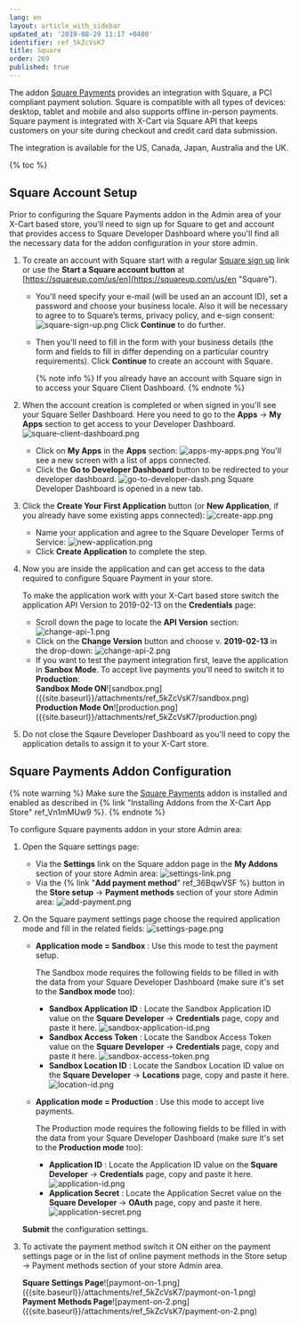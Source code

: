 ```yaml
---
lang: en
layout: article_with_sidebar
updated_at: '2019-08-29 11:17 +0400'
identifier: ref_5kZcVsK7
title: Square
order: 269
published: true
---
```

The addon [Square Payments](https://market.x-cart.com/addons/square.html "Square") provides an integration with Square, a PCI compliant payment solution. Square is compatible with all types of devices: desktop, tablet and mobile and also supports offline in-person payments. Square payment is integrated with X-Cart via Square API that keeps customers on your site during checkout and credit card data submission.

The integration is available for the US, Canada, Japan, Australia and the UK.

{% toc %}

## Square Account Setup

Prior to configuring the Square Payments addon in the Admin area of your X-Cart based store, you'll need to sign up for Square to get and account that provides access to Square Developer Dashboard where you'll find all the necessary data for the addon configuration in your store admin.

1. To create an account with Square start with a regular [Square sign up](https://squareup.com/t/f_partnerships/d_partnerships/p_xcart/c_general/o_none/u_partnersite?route=signup "Square") link or use the **Start a Square account button** at [https://squareup.com/us/en](https://squareup.com/us/en "Square").
   * You'll need specify your e-mail (will be used an an account ID), set a password and choose your business locale. Also it will be necessary to agree to to Square’s terms, privacy policy, and e-sign consent:
     ![square-sign-up.png]({{site.baseurl}}/attachments/ref_5kZcVsK7/square-sign-up.png)
     Click **Continue** to do further.
   * Then you'll need to fill in the form with your business details (the form and fields to fill in differ depending on a particular country requirements).
     Click **Continue** to create an account with Square. 
     
     {% note info %}
     If you already have an account with Square sign in to access your Square Client Dashboard.
     {% endnote %}

2. When the account creation is completed or when signed in you'll see your Square Seller Dashboard. Here you need to go to the **Apps** -> **My Apps** section to get access to your Developer Dashboard.
   ![square-client-dashboard.png]({{site.baseurl}}/attachments/ref_5kZcVsK7/square-client-dashboard.png)
   * Click on **My Apps** in the **Apps** section:
     ![apps-my-apps.png]({{site.baseurl}}/attachments/ref_5kZcVsK7/apps-my-apps.png)
     You'll see a new screen with a list of apps connected. 
   * Click the **Go to Developer Dashboard** button to be redirected to your developer dashboard. 
     ![go-to-developer-dash.png]({{site.baseurl}}/attachments/ref_5kZcVsK7/go-to-developer-dash.png)
     Square Developer Dashboard is opened in a new tab. 

4. Click the **Create Your First Application** button (or **New Application**, if you already have some existing apps connected):
   ![create-app.png]({{site.baseurl}}/attachments/ref_5kZcVsK7/create-app.png)
   
   * Name your application and agree to the Square Developer Terms of Service:
     ![new-application.png]({{site.baseurl}}/attachments/ref_5kZcVsK7/new-application.png)
   * Click **Create Application** to complete the step.

5. Now you are inside the application and can get access to the data required to configure Square Payment in your store.
  
   To make the application work with your X-Cart based store switch the application API Version to 2019-02-13 on the **Credentials** page:
   * Scroll down the page to locate the **API Version** section:
     ![change-api-1.png]({{site.baseurl}}/attachments/ref_5kZcVsK7/change-api-1.png)
   * Click on the **Change Version** button and choose v. **2019-02-13** in the drop-down:
     ![change-api-2.png]({{site.baseurl}}/attachments/ref_5kZcVsK7/change-api-2.png)
   * If you want to test the payment integration first, leave the application in **Sanbox Mode**. To accept live payments you'll need to switch it to **Production**:
     <div class="ui stackable two column grid">
       <div class="column" markdown="span"><b>Sandbox Mode ON</b>![sandbox.png]({{site.baseurl}}/attachments/ref_5kZcVsK7/sandbox.png)</div>
       <div class="column" markdown="span"><b>Production Mode On</b>![production.png]({{site.baseurl}}/attachments/ref_5kZcVsK7/production.png)</div>
     </div>
     
6. Do not close the Sqaure Developer Dashboard as you'll need to copy the application details to assign it to your X-Cart store. 

## Square Payments Addon Configuration

{% note warning %}
Make sure the [Square Payments](https://market.x-cart.com/addons/square.html "Square") addon is installed and enabled as described in {% link "Installing Addons from the X-Cart App Store" ref_Vn1mMUw9 %}.
{% endnote %}

To configure Square payments addon in your store Admin area:
1. Open the Square settings page:
   * Via the **Settings** link on the Square addon page in the **My Addons** section of your store Admin area:
     ![settings-link.png]({{site.baseurl}}/attachments/ref_5kZcVsK7/settings-link.png)
   * Via the {% link "**Add payment method**" ref_36BqwVSF %} button in the **Store setup** -> **Payment methods** section of your store Admin area:
     ![add-payment.png]({{site.baseurl}}/attachments/ref_5kZcVsK7/add-payment.png)
2. On the Square payment settings page choose the required application mode and fill in the related fields:
   ![settings-page.png]({{site.baseurl}}/attachments/ref_5kZcVsK7/settings-page.png)
   * **Application mode = Sandbox** : Use this mode to test the payment setup. 
     
     The Sandbox mode requires the following fields to be filled in with the data from your Square Developer Dashboard (make sure it's set to the **Sandbox mode** too):
     * **Sandbox Application ID** : Locate the Sandbox Application ID value on the **Square Developer** -> **Credentials** page, copy and paste it here.
       ![sandbox-application-id.png]({{site.baseurl}}/attachments/ref_5kZcVsK7/sandbox-application-id.png)
     * **Sandbox Access Token** : Locate the Sandbox Access Token value on the **Square Developer** -> **Credentials** page, copy and paste it here.
       ![sandbox-access-token.png]({{site.baseurl}}/attachments/ref_5kZcVsK7/sandbox-access-token.png)
     * **Sandbox Location ID** : Locate the Sandbox Location ID value on the **Square Developer** -> **Locations** page, copy and paste it here.
       ![location-id.png]({{site.baseurl}}/attachments/ref_5kZcVsK7/location-id.png)
       
   * **Application mode = Production** : Use this mode to accept live payments.
   
     The Production mode requires the following fields to be filled in with the data from your Square Developer Dashboard (make sure it's set to the **Production mode** too):
     * **Application ID** : Locate the Application ID value on the **Square Developer** -> **Credentials** page, copy and paste it here.
       ![application-id.png]({{site.baseurl}}/attachments/ref_5kZcVsK7/application-id.png)
     * **Application Secret** : Locate the Application Secret value on the **Square Developer** -> **OAuth** page, copy and paste it here.
       ![application-secret.png]({{site.baseurl}}/attachments/ref_5kZcVsK7/application-secret.png)
   
   **Submit** the configuration settings.
   
3. To activate the payment method switch it ON either on the payment settings page or in the list of online payment methods in the Store setup -> Payment methods section of your store Admin area.
   
   <div class="ui stackable two column grid">
       <div class="column" markdown="span"><b>Square Settings Page</b>![paymont-on-1.png]({{site.baseurl}}/attachments/ref_5kZcVsK7/paymont-on-1.png)</div>
       <div class="column" markdown="span"><b>Payment Methods Page</b>![payment-on-2.png]({{site.baseurl}}/attachments/ref_5kZcVsK7/payment-on-2.png)</div>
     </div>
